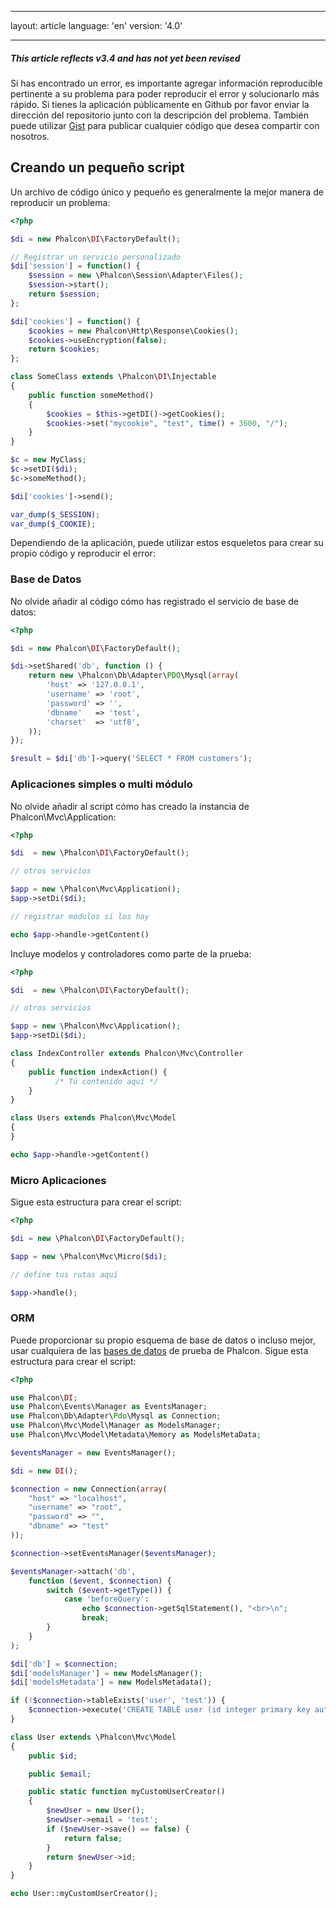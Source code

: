 * * *

layout: article language: 'en' version: '4.0'

* * *

<h5 class="alert alert-warning">This article reflects v3.4 and has not yet been revised</h5>

Si has encontrado un error, es importante agregar información reproducible pertinente a su problema para poder reproducir el error y solucionarlo más rápido. Si tienes la aplicación públicamente en Github por favor enviar la dirección del repositorio junto con la descripción del problema. También puede utilizar [Gist](https://gist.github.com/) para publicar cualquier código que desea compartir con nosotros.

<a name="overview"></a>

## Creando un pequeño script

Un archivo de código único y pequeño es generalmente la mejor manera de reproducir un problema:

```php
<?php

$di = new Phalcon\DI\FactoryDefault();

// Registrar un servicio personalizado
$di['session'] = function() {
    $session = new \Phalcon\Session\Adapter\Files();
    $session->start();
    return $session;
};

$di['cookies'] = function() {
    $cookies = new Phalcon\Http\Response\Cookies();
    $cookies->useEncryption(false);
    return $cookies;
};

class SomeClass extends \Phalcon\DI\Injectable
{
    public function someMethod()
    {
        $cookies = $this->getDI()->getCookies();
        $cookies->set("mycookie", "test", time() + 3600, "/");
    }
}

$c = new MyClass;
$c->setDI($di);
$c->someMethod();

$di['cookies']->send();

var_dump($_SESSION);
var_dump($_COOKIE);
```

Dependiendo de la aplicación, puede utilizar estos esqueletos para crear su propio código y reproducir el error:

<a name="database"></a>

### Base de Datos

No olvide añadir al código cómo has registrado el servicio de base de datos:

```php
<?php

$di = new Phalcon\DI\FactoryDefault();

$di->setShared('db', function () {
    return new \Phalcon\Db\Adapter\PDO\Mysql(array(
        'host' => '127.0.0.1',
        'username' => 'root',
        'password' => '',
        'dbname'   => 'test',
        'charset'  => 'utf8',
    ));
});

$result = $di['db']->query('SELECT * FROM customers');

```

<a name="single-multi"></a>

### Aplicaciones simples o multi módulo

No olvide añadir al script cómo has creado la instancia de Phalcon\Mvc\Application:

```php
<?php

$di  = new \Phalcon\DI\FactoryDefault();

// otros servicios

$app = new \Phalcon\Mvc\Application();
$app->setDi($di);

// registrar módulos si los hay

echo $app->handle->getContent()

```

Incluye modelos y controladores como parte de la prueba:

```php
<?php

$di  = new \Phalcon\DI\FactoryDefault();

// otros servicios

$app = new \Phalcon\Mvc\Application();
$app->setDi($di);

class IndexController extends Phalcon\Mvc\Controller
{
    public function indexAction() { 
          /* Tú contenido aquí */
    }
}

class Users extends Phalcon\Mvc\Model
{
}

echo $app->handle->getContent()

```

<a name="micro"></a>

### Micro Aplicaciones

Sigue esta estructura para crear el script:

```php
<?php

$di = new \Phalcon\DI\FactoryDefault();

$app = new \Phalcon\Mvc\Micro($di);

// define tus rutas aquí

$app->handle();
```

<a name="orm"></a>

### ORM

Puede proporcionar su propio esquema de base de datos o incluso mejor, usar cualquiera de las [bases de datos](https://github.com/phalcon/cphalcon/tree/master/unit-tests/schemas) de prueba de Phalcon. Sigue esta estructura para crear el script:

```php
<?php

use Phalcon\DI;
use Phalcon\Events\Manager as EventsManager;
use Phalcon\Db\Adapter\Pdo\Mysql as Connection;
use Phalcon\Mvc\Model\Manager as ModelsManager;
use Phalcon\Mvc\Model\Metadata\Memory as ModelsMetaData;

$eventsManager = new EventsManager();

$di = new DI();

$connection = new Connection(array(
    "host" => "localhost",
    "username" => "root",
    "password" => "",
    "dbname" => "test"
));

$connection->setEventsManager($eventsManager);

$eventsManager->attach('db',
    function ($event, $connection) {
        switch ($event->getType()) {
            case 'beforeQuery':
                echo $connection->getSqlStatement(), "<br>\n";
                break;
        }
    }
);

$di['db'] = $connection;
$di['modelsManager'] = new ModelsManager();
$di['modelsMetadata'] = new ModelsMetadata();

if (!$connection->tableExists('user', 'test')) {
    $connection->execute('CREATE TABLE user (id integer primary key auto_increment, email varchar(120) not null)');
}

class User extends \Phalcon\Mvc\Model
{
    public $id;

    public $email;

    public static function myCustomUserCreator()
    {
        $newUser = new User();
        $newUser->email = 'test';
        if ($newUser->save() == false) {
            return false;
        }
        return $newUser->id;        
    }
}

echo User::myCustomUserCreator();
```